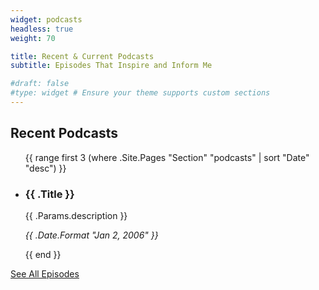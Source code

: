 ```yaml
---
widget: podcasts
headless: true
weight: 70

title: Recent & Current Podcasts
subtitle: Episodes That Inspire and Inform Me

#draft: false
#type: widget # Ensure your theme supports custom sections
---
```


<section id="recent-podcasts">
  <h2>Recent Podcasts</h2>
  <ul>
    {{ range first 3 (where .Site.Pages "Section" "podcasts" | sort "Date" "desc") }}
      <li>
        <h3>{{ .Title }}</h3>
        <p>{{ .Params.description }}</p>
        <p><em>{{ .Date.Format "Jan 2, 2006" }}</em></p>
      </li>
    {{ end }}
  </ul>
  <a href="/podcasts/">See All Episodes</a>
</section>